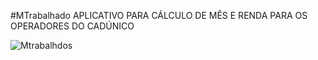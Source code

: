 #MTrabalhado
APLICATIVO PARA CÁLCULO DE MÊS E RENDA PARA OS OPERADORES DO CADÚNICO

![Mtrabalhdos](https://user-images.githubusercontent.com/16248842/177887251-a619133b-3d76-4dd7-9536-02a0b8051238.PNG)
